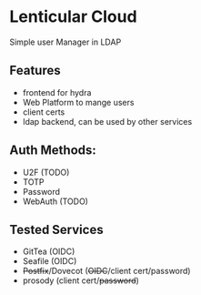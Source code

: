 Lenticular Cloud
================


Simple user Manager in LDAP



Features
--------

* frontend for hydra
* Web Platform to mange users
* client certs
* ldap backend, can be used by other services

Auth Methods:
-------------
 * U2F (TODO)
 * TOTP
 * Password
 * WebAuth (TODO)




Tested Services
---------------

* GitTea (OIDC)
* Seafile (OIDC)
* ~~Postfix~~/Dovecot (~~OIDC~~/client cert/password)
* prosody (client cert/~~password~~)

